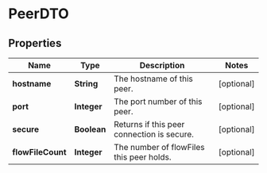 # PeerDTO

## Properties
Name | Type | Description | Notes
------------ | ------------- | ------------- | -------------
**hostname** | **String** | The hostname of this peer. |  [optional]
**port** | **Integer** | The port number of this peer. |  [optional]
**secure** | **Boolean** | Returns if this peer connection is secure. |  [optional]
**flowFileCount** | **Integer** | The number of flowFiles this peer holds. |  [optional]
